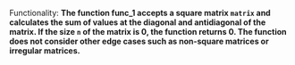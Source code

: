 Functionality: **The function func_1 accepts a square matrix `matrix` and calculates the sum of values at the diagonal and antidiagonal of the matrix. If the size `n` of the matrix is 0, the function returns 0. The function does not consider other edge cases such as non-square matrices or irregular matrices.**